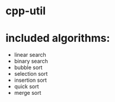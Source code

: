 # cpp-util

# included algorithms:
- linear search
- binary search
- bubble sort
- selection sort
- insertion sort
- quick sort
- merge sort

